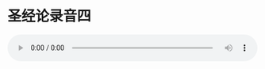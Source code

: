 # 圣经论录音四

<audio style="width: 100%;" preload="false" controls controlslist="nodownload"><source src="//file.simai.life/audio/mp3/old/27371.mp3" type="audio/mpeg">Your browser does not support the audio element.</audio>


